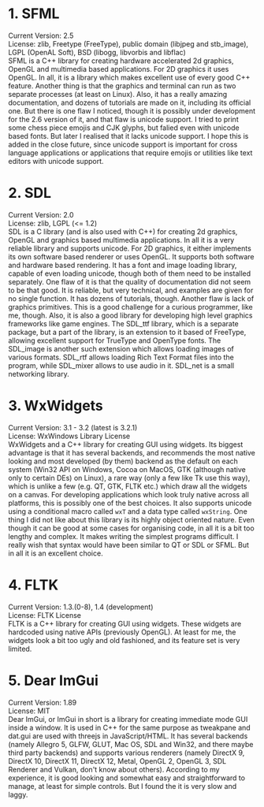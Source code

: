 # 1. SFML  
Current Version: 2.5  
License: zlib, Freetype (FreeType), public domain (libjpeg and stb_image), LGPL (OpenAL Soft), BSD (libogg, libvorbis and libflac)  
SFML is a C++ library for creating hardware accelerated 2d graphics, OpenGL and multimedia based applications. For 2D graphics it uses OpenGL. In all, it is a library which makes excellent use of every good C++ feature. Another thing is that the graphics and terminal can run as two separate processes (at least on Linux). Also, it has a really amazing documentation, and dozens of tutorials are made on it, including its official one. But there is one flaw I noticed, though it is possibly under development for the 2.6 version of it, and that flaw is unicode support. I tried to print some chess piece emojis and CJK glyphs, but falied even with unicode based fonts. But later I realised that it lacks unicode support. I hope this is added in the close future, since unicode support is important for cross language applications or applications that require emojis or utilities like text editors with unicode support.  

# 2. SDL
Current Version: 2.0  
License: zlib, LGPL (<= 1.2)  
SDL is a C library (and is also used with C++) for creating 2d graphics, OpenGL and graphics based multimedia applications. In all it is a very reliable library and supports unicode. For 2D graphics, it either implements its own software based renderer or uses OpenGL. It supports both software and hardware based rendering. It has a font and image loading library, capable of even loading unicode, though both of them need to be installed separately. One flaw of it is that the quality of documentation did not seem to be that good. It is reliable, but very technical, and examples are given for no single function. It has dozens of tutorials, though. Another flaw is lack of graphics primitives. This is a good challenge for a curious programmer, like me, though. Also, it is also a good library for developing high level graphics frameworks like game engines. The SDL_ttf library, which is a separate package, but a part of the library, is an extension to it based of FreeType, allowing excellent support for TrueType and OpenType fonts. The SDL_image is another such extension which allows loading images of various formats. SDL_rtf allows loading Rich Text Format files into the program, while SDL_mixer allows to use audio in it. SDL_net is a small networking library.  

# 3. WxWidgets  
Current Version: 3.1 - 3.2 (latest is 3.2.1)  
License: WxWindows Library License  
WxWidgets and a C++ library for creating GUI using widgets. Its biggest advantage is that it has several backends, and recommends the most native looking and most developed (by them) backend as the default on each system (Win32 API on Windows, Cocoa on MacOS, GTK (although native only to certain DEs) on Linux), a rare way (only a few like Tk use this way), which is unlike a few (e.g. QT, GTK, FLTK etc.) which draw all the widgets on a canvas. For developing applications which look truly native across all platforms, this is possibly one of the best choices. It also supports unicode using a conditional macro called `wxT` and a data type called `wxString`. One thing I did not like about this library is its highly object oriented nature. Even though it can be good at some cases for organising code, in all it is a bit too lengthy and complex. It makes writing the simplest programs difficult. I really wish that syntax would have been similar to QT or SDL or SFML. But in all it is an excellent choice.  

# 4. FLTK
Current Version: 1.3.(0-8), 1.4 (development)  
License: FLTK License  
FLTK is a C++ library for creating GUI using widgets. These widgets are hardcoded using native APIs (previously OpenGL). At least for me, the widgets look a bit too ugly and old fashioned, and its feature set is very limited.  

# 5. Dear ImGui  
Current Version: 1.89  
License: MIT  
Dear ImGui, or ImGui in short is a library for creating immediate mode GUI inside a window. It is used in C++ for the same purpose as tweakpane and dat.gui are used with threejs in JavaScript/HTML. It has several backends (namely Allegro 5, GLFW, GLUT, Mac OS, SDL and Win32, and there maybe third party backends) and supports various renderers (namely DirectX 9, DirectX 10, DirectX 11, DirectX 12, Metal, OpenGL 2, OpenGL 3, SDL Renderer and Vulkan, don't know about others). According to my experience, it is good looking and somewhat easy  and straightforward to manage, at least for simple controls. But I found the it is very slow and laggy.
